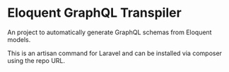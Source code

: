 # Eloquent GraphQL Transpiler
An project to automatically generate GraphQL schemas from Eloquent models.

This is an artisan command for Laravel and can be installed via composer using the repo URL.